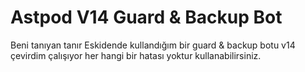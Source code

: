 # Astpod V14 Guard & Backup Bot


Beni tanıyan tanır Eskidende kullandığım bir guard & backup botu v14 çevirdim çalışıyor her hangi bir hatası yoktur kullanabilirsiniz.

